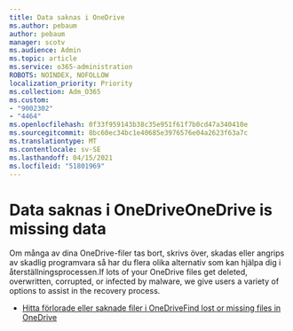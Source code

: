 ```yaml
---
title: Data saknas i OneDrive
ms.author: pebaum
author: pebaum
manager: scotv
ms.audience: Admin
ms.topic: article
ms.service: o365-administration
ROBOTS: NOINDEX, NOFOLLOW
localization_priority: Priority
ms.collection: Adm_O365
ms.custom:
- "9002302"
- "4464"
ms.openlocfilehash: 0f33f959143b38c35e951f61f7b0cd47a340410e
ms.sourcegitcommit: 8bc60ec34bc1e40685e3976576e04a2623f63a7c
ms.translationtype: MT
ms.contentlocale: sv-SE
ms.lasthandoff: 04/15/2021
ms.locfileid: "51801969"
---
```

# <a name="onedrive-is-missing-data"></a><span data-ttu-id="08620-102">Data saknas i OneDrive</span><span class="sxs-lookup"><span data-stu-id="08620-102">OneDrive is missing data</span></span>

<span data-ttu-id="08620-103">Om många av dina OneDrive-filer tas bort, skrivs över, skadas eller angrips av skadlig programvara så har du flera olika alternativ som kan hjälpa dig i återställningsprocessen.</span><span class="sxs-lookup"><span data-stu-id="08620-103">If lots of your OneDrive files get deleted, overwritten, corrupted, or infected by malware, we give users a variety of options to assist in the recovery process.</span></span>

- [<span data-ttu-id="08620-104">Hitta förlorade eller saknade filer i OneDrive</span><span class="sxs-lookup"><span data-stu-id="08620-104">Find lost or missing files in OneDrive</span></span>](https://go.microsoft.com/fwlink/?linkid=2125166)
